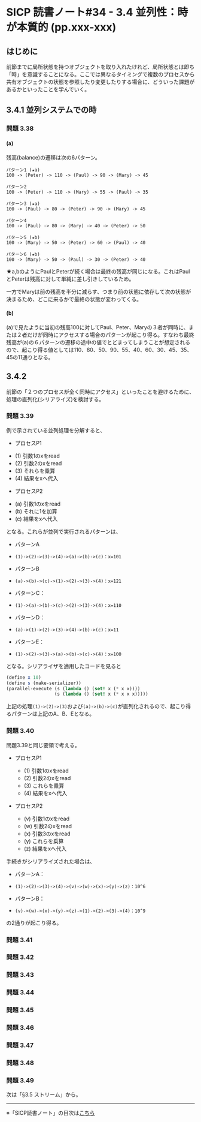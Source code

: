 SICP 読書ノート#34 - 3.4 並列性：時が本質的 (pp.xxx-xxx)
======================================

## はじめに

前節までに局所状態を持つオブジェクトを取り入れたけれど、局所状態とは即ち「時」を意識することになる。ここでは異なるタイミングで複数のプロセスから共有オブジェクトの状態を参照したり変更したりする場合に、どういった課題があるかといったことを学んでいく。


## 3.4.1 並列システムでの時

### 問題 3.38

#### (a)

残高(balance)の遷移は次の6パターン。

```
パターン1 (★a)
100 -> (Peter) -> 110 -> (Paul) -> 90 -> (Mary) -> 45

パターン2
100 -> (Peter) -> 110 -> (Mary) -> 55 -> (Paul) -> 35

パターン3 (★a)
100 -> (Paul) -> 80 -> (Peter) -> 90 -> (Mary) -> 45 

パターン4
100 -> (Paul) -> 80 -> (Mary) -> 40 -> (Peter) -> 50

パターン5 (★b)
100 -> (Mary) -> 50 -> (Peter) -> 60 -> (Paul) -> 40 

パターン6 (★b)
100 -> (Mary) -> 50 -> (Paul) -> 30 -> (Peter) -> 40 
```

★a,bのようにPaulとPeterが続く場合は最終の残高が同じになる。これはPaulとPeterは残高に対して単純に差し引きしているため。

一方でMaryは前の残高を半分に減らす、つまり前の状態に依存して次の状態が決まるため、どこに来るかで最終の状態が変わってくる。

#### (b)

(a)で見たように当初の残高100に対してPaul、Peter、Maryの３者が同時に、または２者だけが同時にアクセスする場合のパターンが起こり得る。すなわち最終残高が(a)の６パターンの遷移の途中の値でとどまってしまうことが想定されるので、起こり得る値としては110、80、50、90、55、40、60、30、45、35、45の11通りとなる。


## 3.4.2

前節の「２つのプロセスが全く同時にアクセス」といったことを避けるために、処理の直列化(シリアライズ)を検討する。

### 問題 3.39

例で示されている並列処理を分解すると、

* プロセスP1
 - (1) 引数1のxをread
 - (2) 引数2のxをread
 - (3) それらを乗算
 - (4) 結果をxへ代入

* プロセスP2
 - (a) 引数1のxをread
 - (b) それに1を加算
 - (c) 結果をxへ代入

となる。これらが並列で実行されるパターンは、

* パターンA
 - ```(1)->(2)->(3)->(4)->(a)->(b)->(c)：x=101```
* パターンB
 - ```(a)->(b)->(c)->(1)->(2)->(3)->(4)：x=121```
* パターンC：
 - ```(1)->(a)->(b)->(c)->(2)->(3)->(4)：x=110```
* パターンD：
 - ```(a)->(1)->(2)->(3)->(4)->(b)->(c)：x=11```
* パターンE：
 - ```(1)->(2)->(3)->(a)->(b)->(c)->(4)：x=100```


となる。シリアライザを適用したコードを見ると

```scheme
(define x 10)
(define s (make-serializer))
(parallel-execute (s (lambda () (set! x (* x x))))
                  (s (lambda () (set! x (* x x x)))))

```

上記の処理```(1)->(2)->(3)```および```(a)->(b)->(c)```が直列化されるので、起こり得るパターンは上記のA、B、Eとなる。


### 問題 3.40

問題3.39と同じ要領で考える。

* プロセスP1
  - (1) 引数1のxをread
  - (2) 引数2のxをread
  - (3) これらを乗算
  - (4) 結果をxへ代入

* プロセスP2
  - (v) 引数1のxをread
  - (w) 引数2のxをread
  - (x) 引数3のxをread
  - (y) これらを乗算
  - (z) 結果をxへ代入

手続きがシリアライズされた場合は、

* パターンA：
 - ```(1)->(2)->(3)->(4)->(v)->(w)->(x)->(y)->(z)：10^6```
* パターンB：
 - ```(v)->(w)->(x)->(y)->(z)->(1)->(2)->(3)->(4)：10^9```

の2通りが起こり得る。


### 問題 3.41

### 問題 3.42

### 問題 3.43

### 問題 3.44

### 問題 3.45

### 問題 3.46

### 問題 3.47

### 問題 3.48

### 問題 3.49



次は「§3.5 ストリーム」から。

--------------------------------

※「SICP読書ノート」の目次は[こちら](/entry/sicp/index)
